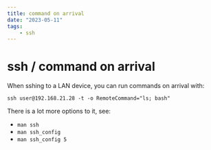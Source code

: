 ```yaml
---
title: command on arrival
date: "2023-05-11"
tags:
    - ssh
---
```


# ssh / command on arrival

When sshing to a LAN device, you can run commands on arrival with:

```
ssh user@192.168.21.28 -t -o RemoteCommand="ls; bash"
```

There is a lot more options to it, see:

- `man ssh`  
- `man ssh_config`  
- `man ssh_config 5` 